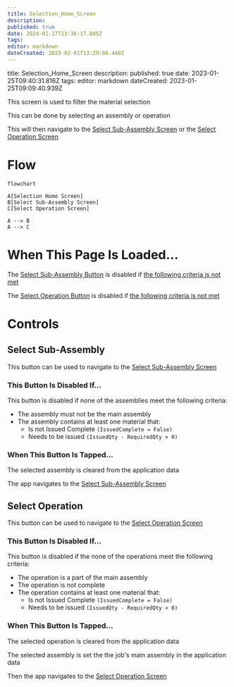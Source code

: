 ```yaml
---
title: Selection_Home_Screen
description: 
published: true
date: 2024-01-17T13:36:17.845Z
tags: 
editor: markdown
dateCreated: 2023-02-01T13:29:06.440Z
---
```


title: Selection_Home_Screen
description: 
published: true
date: 2023-01-25T09:40:31.816Z
tags: 
editor: markdown
dateCreated: 2023-01-25T09:09:40.939Z


This screen is used to filter the material selection

This can be done by selecting an assembly or operation

This will then navigate to the [Select Sub-Assembly Screen](./Select_Sub-Assembly_Screen) or the [Select Operation Screen](./Select_Operation_Screen)


# Flow
```mermaid
flowchart

A[Selection Home Screen]
B[Select Sub-Assembly Screen]
C[Select Operation Screen]

A --> B
A --> C
```


# When This Page Is Loaded...
The [Select Sub-Assembly Button](#select-sub-assembly) is disabled if [the following criteria is not met](#this-button-is-disabled-if)

The [Select Operation Button](#select-operation) is disabled if [the following criteria is not met](#this-button-is-disabled-if-1)


# Controls
## Select Sub-Assembly
This button can be used to navigate to the [Select Sub-Assembly Screen](./Select_Sub-Assembly_Screen.md)

### This Button Is Disabled If...
This button is disabled if none of the assemblies meet the following criteria:
- The assembly must not be the main assembly
- The assembly contains at least one material that:
	- Is not Issued Complete `(IssuedComplete = False)`
	- Needs to be issued `(IssuedQty - RequiredQty > 0)`

### When This Button Is Tapped...
The selected assembly is cleared from the application data

The app navigates to the [Select Sub-Assembly Screen](./Select_Sub-Assembly_Screen.md)


## Select Operation
This button can be used to navigate to the [Select Operation Screen](./Select_Operation_Screen.md)

### This Button Is Disabled If...
This button is disabled if the none of the operations meet the following criteria:
- The operation is a part of the main assembly
- The operation is not complete
- The operation contains at least one material that:
	- Is not Issued Complete `(IssuedComplete = False)`
	- Needs to be issued `(IssuedQty - RequiredQty > 0)`

### When This Button Is Tapped...
The selected operation is cleared from the application data

The selected assembly is set the the job's main assembly in the application data

Then the app navigates to the [Select Operation Screen](./Select_Operation_Screen.md)
